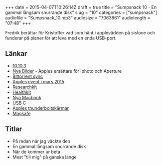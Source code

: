 +++
date = 2015-04-07T10:26:14Z
draft = true
title = "Sumpsnack 10 - En gammal långsam snurrande disk"
slug = "10"
categories = ["sumpsnack"]
audiofile = "Sumpsnack_10.mp3"
audiosize = "7063861"
audiolength = "07:48"
+++

Fredrik berättar för Kristoffer vad som hänt i applevärlden på sistone och funderar på planer för att leva med en enda USB-port.

## Länkar ##
* [10.10.3](http://9to5mac.com/tag/os-x-10-10-3/)
* [Nya Bilder](http://tidbits.com/article/15403) - Apples ersättare för Iphoto och Aperture
* [Bittorrent sync](http://en.wikipedia.org/wiki/BitTorrent_Sync)
* [Apples event i mars 2015](http://www.apple.com/live/2015-mar-event/)
* [Researchkit](http://fortune.com/2015/03/27/why-apples-researchkit-signals-a-golden-age-for-health-care/)
* [Healthkit](https://developer.apple.com/healthkit/)
* [Nya Macbook](http://en.wikipedia.org/wiki/MacBook_%282015_version%29)
* [USB C](http://en.wikipedia.org/wiki/USB#3.1)
* [Apples thunderboltskärmar](http://en.wikipedia.org/wiki/Apple_Thunderbolt_Display)
* [Magsafe](http://en.wikipedia.org/wiki/MagSafe)

## Titlar ##
* På redan när jag väckte den
* En gammal långsam snurrande disk
* När de kommer ur beta
* Mest "till mig" på ganska länge